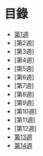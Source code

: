# 目錄
* [第1週](https://github.com/z002020821/Linux_note/blob/master/20200311_%E4%B8%8A%E8%AA%B2%E7%AD%86%E8%A8%98.md)
* [第2週]
* [第3週]
* [第4週]
* [第5週]
* [第6週]
* [第7週]
* [第8週]
* [第9週]
* [第10週]
* [第11週]
* [第12週]
* [第13週](https://github.com/z002020821/Linux_note/blob/master/20200527_%E4%B8%8A%E8%AA%B2%E7%AD%86%E8%A8%98.md)
* [第14週](https://github.com/z002020821/Linux_note/blob/master/20200603_%E4%B8%8A%E8%AA%B2%E7%AD%86%E8%A8%98.md)
